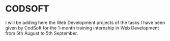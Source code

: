 # CODSOFT
I will be adding here the Web Development projects of the tasks I have been given by CodSoft for the 1-month training internship in Web Development from 5th August to 5th September.
